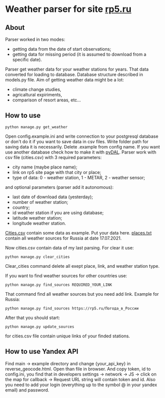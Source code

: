 Weather parser for site [rp5.ru][1]
========================
About
-------------------------
Parser worked in two modes:
- getting data from the date of start observations;
- getting data for missing period (it is assumed to download from a specific date).

Parser get weather data for your weather stations for years. That data converted for loading to database.
Database structure described in models.py file. Aim of getting weather data might be a lot:
- climate change studies,
- agricaltural expiriments,
- comparison of resort areas, etc...

How to use
-------------------------
```//Django command:
python manage.py get_weather
```

Open config.example.ini and write connection to your postgresql database or don't do it if you want to save data in csv files.
Write folder path for saving data it is necessarily. Delete .example from config name. If you want use another database check how to make it with [pyDAL][2].
Parser work with csv file (cities.csv) with 3 required parameters:  
- city name (maybe place name);
- link on rp5 site page with that city or place;
- type of data: 0 - weather station, 1 - METAR, 2 - weather sensor;  
  
and optional parameters (parser add it autonomous):
- last date of download data (yesterday);
- number of weather station;
- country;
- id weather station if you are using database;
- latitude weather station;
- longitude weather station.

[Cities.csv][3] contain some data as example. Put your data here.
[places.txt][4] contain all weather sources for Russia at date 17.07.2021.

Now cities.csv contain data of my last parsing. For clear it use:
```//Django command:
python manage.py clear_cities
```
Clear_cities command delete all exept place, link, and weather station type.

If you want to find weather sources for other countries use:
```//Django command:
python manage.py find_sources REQUIRED_YOUR_LINK
```

That command find all weather sources but you need add link. Example for Russia:
```//Django command:
python manage.py find_sources https://rp5.ru/Погода_в_России
```
After that you should start:
```//Django command:
python manage.py update_sources
```
for cities.csv file contain unique links of your finded stations.

How to use Yandex API
-------------------------
Find main -> example directory and change {your_api_key} in reverse_geocode.html. Open than file in browser. And copy token, id to config.ini, you find that in developers settings -> network -> JS -> click on the map for callback -> Request URL string will contain token and id. Also you need to add your login (everything up to the symbol @ in your yandex email) and password.

[1]: https://rp5.ru/Погода_в_мире                                                                            "rp5.ru"
[2]: http://web2py.com/books/default/chapter/29/06/the-database-abstraction-layer                            "pyDAL"
[3]: https://github.com/KonstantenKomkov/rp5_weather/blob/master/static/cities.txt                           "cities.csv"
[4]: https://github.com/KonstantenKomkov/weather/blob/master/main/management/weather_stations_csv/places.txt "places.txt"
